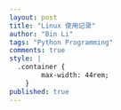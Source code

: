 ```yaml
---
layout: post
title: "Linux 使用记录"
author: "Bin Li"
tags: "Python Programming"
comments: true
style: |
  .container {
        max-width: 44rem;
    } 
published: true
---
```





